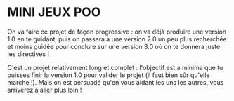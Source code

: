 # MINI JEUX POO

On va faire ce projet de façon progressive : on va déjà produire une version 1.0 en te guidant, puis on passera à une version 2.0 un peu plus recherchée et moins guidée pour conclure sur une version 3.0 où on te donnera juste les directives !

C'est un projet relativement long et complet : l'objectif est a minima que tu puisses finir la version 1.0 pour valider le projet (il faut bien sûr qu'elle marche !). Mais on est persuadé qu'en vous aidant les uns les autres, vous arriverez à aller plus loin ! 